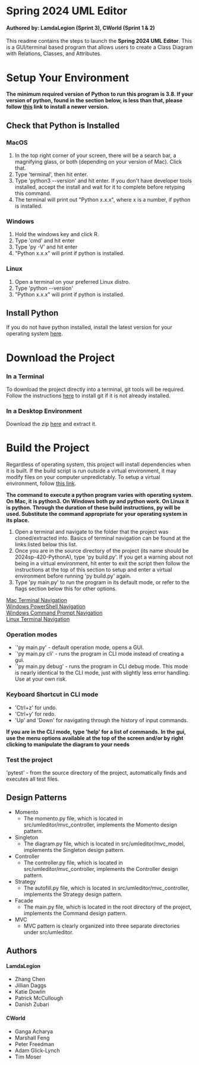# Spring 2024 UML Editor
#### Authored by: LamdaLegion (Sprint 3), CWorld (Sprint 1 & 2) 

This readme contains the steps to launch the **Spring 2024 UML Editor**. This is a GUI/terminal based program that allows users to create a Class Diagram with Relations, Classes, and Attributes.

# Setup Your Environment
<B>The minimum required version of Python to run this program is 3.8. If your version of python, found in the section below, is less than that, please follow [this](https://www.python.org/downloads/) link to install a newer version. </B>

## Check that Python is Installed

### MacOS
<ol>
<li> In the top right corner of your screen, there will be a search bar, a magnifying glass, or both (depending on your version of Mac). Click that.
<li> Type 'terminal', then hit enter.
<li> Type 'python3 --version' and hit enter. If you don't have developer tools installed, accept the install and wait for it to complete before retyping this command.
<li> The terminal will print out "Python x.x.x", where x is a number, if python is installed.
</ol>

### Windows
<ol>
<li> Hold the windows key and click R.
<li> Type 'cmd' and hit enter
<li> Type 'py -V' and hit enter
<li> "Python x.x.x" will print if python is installed.
</ol>

### Linux
<ol>
<li> Open a terminal on your preferred Linux distro.
<li> Type 'python --version'
<li> "Python x.x.x" will print if python is installed.
</ol>

## Install Python
If you do not have python installed, install the latest version for your operating system [here](https://www.python.org/downloads/).

# Download the Project

### In a Terminal
To download the project directly into a terminal, git tools will be required. Follow the instructions [here](https://github.com/git-guides/install-git) to install git if it is not already installed.

### In a Desktop Environment
Download the zip [here](https://github.com/mucsci-students/2024sp-420-CWorld/archive/refs/heads/main.zip) and extract it.


# Build the Project

Regardless of operating system, this project will install dependencies when it is built. If the build script is run outside a virtual environment, it may modify files on your computer unpredictably. To setup a virtual environment, follow [this link](https://docs.python.org/3/library/venv.html).

**The command to execute a python program varies with operating system. On Mac, it is python3. On Windows both py and python work. On Linux it is python. Through the duration of these build instructions, py will be used. Substitute the command appropriate for your operating system in its place.**

<ol>
<li> Open a terminal and navigate to the folder that the project was cloned/extracted into. Basics of terminal navigation can be found at the links listed below this list. 
<li> Once you are in the source directory of the project (its name should be 2024sp-420-PythonA), type 'py build.py'. If you get a warning about not being in a virtual environment, hit enter to exit the script then follow the instructions at the top of this section to setup and enter a virtual environment before running 'py build.py' again.
<li> Type 'py main.py' to run the program in its default mode, or refer to the flags section below this for other options.
</ol>

[Mac Terminal Navigation](https://www.macworld.com/article/221277/command-line-navigating-files-folders-mac-terminal.html) \
[Windows PowerShell Navigation](https://wiki.communitydata.science/Windows_terminal_navigation) \
[Windows Command Prompt Navigation](https://www.digitalcitizen.life/command-prompt-how-use-basic-commands/) \
[Linux Terminal Navigation](https://www.linode.com/docs/guides/linux-navigation-commands/)

### Operation modes
- `'py main.py'       - default operation mode, opens a GUI.
- `'py main.py cli'   - runs the program in CLI mode instead of creating a gui.
- `'py main.py debug' - runs the program in CLI debug mode. This mode is nearly identical to the CLI mode, just with slightly less error handling. Use at your own risk.

### Keyboard Shortcut in CLI mode
* 'Ctrl+z' for undo.
* 'Ctrl+y' for redo.
* 'Up' and 'Down' for navigating through the history of input commands.



**If you are in the CLI mode, type 'help' for a list of commands.**
**In the gui, use the menu options available at the top of the screen and/or by right clicking to manipulate the diagram to your needs**

### Test the project
'pytest'         - from the source directory of the project, automatically finds and executes all test files.

## Design Patterns

* Momento
  * The momento.py file, which is located in src/umleditor/mvc_controller, implements the Momento design pattern.
* Singleton
  * The diagram.py file, which is located in src/umleditor/mvc_model, implements the Singleton design pattern.
* Controller
  * The controller.py file, which is located in src/umleditor/mvc_controller, implements the Controller design pattern.
* Strategy
  * The autofill.py file, which is located in src/umleditor/mvc_controller, implements the Strategy design pattern. 
* Facade
  * The main.py file, which is located in the root directory of the project, implements the Command design pattern.
* MVC
  *  MVC pattern is clearly organized into three separate directories under src/umleditor.
## Authors

#### LamdaLegion 

- Zhang Chen
- Jillian Daggs
- Katie Dowlin
- Patrick McCullough
- Danish Zubari

#### CWorld

- Ganga Acharya
- Marshall Feng
- Peter Freedman
- Adam Glick-Lynch
- Tim Moser